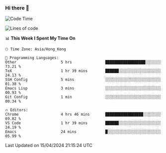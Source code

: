 ### Hi there 👋

<!--
**nicehiro/nicehiro** is a ✨ _special_ ✨ repository because its `README.md` (this file) appears on your GitHub profile.

Here are some ideas to get you started:

- 🔭 I’m currently working on ...
- 🌱 I’m currently learning ...
- 👯 I’m looking to collaborate on ...
- 🤔 I’m looking for help with ...
- 💬 Ask me about ...
- 📫 How to reach me: ...
- 😄 Pronouns: ...
- ⚡ Fun fact: ...
-->

<!--START_SECTION:waka-->
![Code Time](http://img.shields.io/badge/Code%20Time-307%20hrs%2049%20mins-blue)

![Lines of code](https://img.shields.io/badge/From%20Hello%20World%20I%27ve%20Written-2.6%20million%20lines%20of%20code-blue)

📊 **This Week I Spent My Time On** 

```text
🕑︎ Time Zone: Asia/Hong_Kong

💬 Programming Languages: 
Other                    5 hrs               ██████████████████░░░░░░░   73.21 % 
TeX                      1 hr 39 mins        ██████░░░░░░░░░░░░░░░░░░░   24.13 % 
SSH Config               5 mins              ░░░░░░░░░░░░░░░░░░░░░░░░░   01.38 % 
Emacs Lisp               3 mins              ░░░░░░░░░░░░░░░░░░░░░░░░░   00.93 % 
Git Config               1 min               ░░░░░░░░░░░░░░░░░░░░░░░░░   00.34 % 

🔥 Editors: 
Chrome                   4 hrs 46 mins       █████████████████░░░░░░░░   69.82 % 
VS Code                  1 hr 39 mins        ██████░░░░░░░░░░░░░░░░░░░   24.19 % 
Emacs                    24 mins             █░░░░░░░░░░░░░░░░░░░░░░░░   05.99 % 
```


 Last Updated on 15/04/2024 21:15:24 UTC
<!--END_SECTION:waka-->
